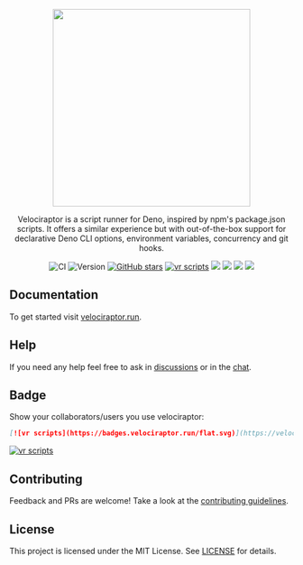 <p align="center">
  <img src="https://github.com/umbopepato/velociraptor/raw/main/assets/logo.svg" width="350">
</p>

<p align="center">
  Velociraptor is a script runner for Deno, inspired by npm's package.json scripts. It offers a similar experience but with out-of-the-box support for declarative Deno CLI options, environment variables, concurrency and git hooks.
</p>

<p align="center">

 <img alt="CI" src="https://github.com/jurassiscripts/velociraptor/actions/workflows/test.yml/badge.svg"/>
 <img alt="Version" src="https://img.shields.io/github/v/release/umbopepato/velociraptor?logo=github&include_prereleases">
 <a href="https://github.com/umbopepato/velociraptor"><img alt="GitHub stars" src="https://img.shields.io/github/stars/umbopepato/velociraptor?logo=github"></a>
 <a href="#badge"><img alt="vr scripts" src="https://badges.velociraptor.run/flat.svg"/></a>
 <a href="https://doc.deno.land/https/deno.land/x/velociraptor@1.3.0/src/scripts_config.ts#ScriptsConfiguration"><img src="https://img.shields.io/badge/deno-doc-blue?logo=deno"></a>
 <a href="https://deno.land"><img src="https://img.shields.io/badge/deno-%5E1.0.0-green?logo=deno"/></a>
 <a href="https://discord.gg/M5K7TBd"><img src="https://img.shields.io/badge/join-chat-7289DA?logo=discord&logoColor=white"/></a>
 <a href="LICENSE"><img src="https://img.shields.io/badge/license-MIT-brightgreen"/></a>

</p>

## Documentation

To get started visit [velociraptor.run](https://velociraptor.run).

## Help

If you need any help feel free to ask in [discussions](https://github.com/jurassiscripts/velociraptor/discussions) or in the [chat](https://discord.gg/M5K7TBd). 

## Badge

Show your collaborators/users you use velociraptor:

```markdown
[![vr scripts](https://badges.velociraptor.run/flat.svg)](https://velociraptor.run)
```

[![vr scripts](https://badges.velociraptor.run/flat.svg)](https://velociraptor.run)

## Contributing

Feedback and PRs are welcome! Take a look at the [contributing guidelines](CONTRIBUTING.md).

## License

This project is licensed under the MIT License. See [LICENSE](LICENSE) for details.
